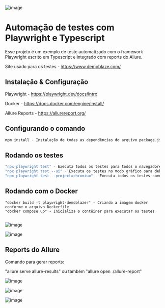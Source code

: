 
![image](https://github.com/user-attachments/assets/5818d584-299f-48b8-81a8-c578bc0bf9ac)



# Automação de testes com Playwright e Typescript

Esse projeto é um exemplo de teste automatizado com o framework Playwright escrito em Typescript e integrado com reports do Allure.

Site usado para os testes - https://www.demoblaze.com/

## Instalação & Configuração


Playwright - https://playwright.dev/docs/intro

Docker - https://docs.docker.com/engine/install/

Allure Reports - https://allurereport.org/

## Configurando o comando 
```bash
npm install - Instalação de todas as dependências do arquivo package.json
```

## Rodando os testes

```bash
"npx playwright test" - Executa todos os testes para todos o navegadores configurados no arquivo playwright.config.ts
"npx playwright test --ui" - Executa os testes no modo gráfico para debug onde você poderá acompanhar com interface gráfica.
"npx playwright test --project=chromium" - Executa todos os testes somente no chromium
```
## Rodando com o Docker
```
"docker build -t playwright-demoblazer" - Criando a imagem docker conforme o arquivo Dockerfile
"docker compose up" - Inicializa o contêiner para executar os testes


```
![image](https://github.com/user-attachments/assets/63f2f8fa-d848-42c3-8221-44bdddd50544)

![image](https://github.com/user-attachments/assets/b933c24c-3bc4-4ea5-a49a-9a03fa6e8b4f)



## Reports do Allure

Comando para gerar reports:

"allure serve allure-results" ou também "allure open ./allure-report"

![image](https://github.com/user-attachments/assets/6df64e8e-d5e5-42da-9d0d-b124ab7a8437)

![image](https://github.com/user-attachments/assets/558de6e7-c6d0-4807-8ddf-e5c3d2a5516f)

![image](https://github.com/user-attachments/assets/16fe0ec4-1332-4ab6-bf5f-f6b45f289df4)

